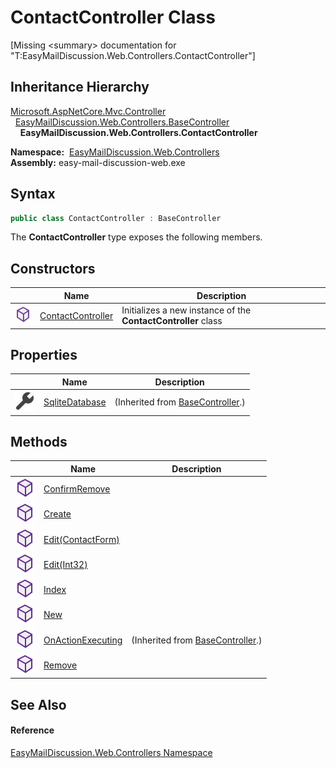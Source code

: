 ContactController Class
=======================

[Missing &lt;summary> documentation for "T:EasyMailDiscussion.Web.Controllers.ContactController"]



Inheritance Hierarchy
---------------------
[Microsoft.AspNetCore.Mvc.Controller][1]  
  [EasyMailDiscussion.Web.Controllers.BaseController][2]  
    **EasyMailDiscussion.Web.Controllers.ContactController**  

  **Namespace:**  [EasyMailDiscussion.Web.Controllers][3]  
  **Assembly:** easy-mail-discussion-web.exe

Syntax
------

```csharp
public class ContactController : BaseController
```

The **ContactController** type exposes the following members.


Constructors
------------

|                  | Name                   | Description                                                   |
| ---------------- | ---------------------- | ------------------------------------------------------------- |
| ![Public method] | [ContactController][4] | Initializes a new instance of the **ContactController** class |


Properties
----------

|                    | Name                | Description                           |
| ------------------ | ------------------- | ------------------------------------- |
| ![Public property] | [SqliteDatabase][5] | (Inherited from [BaseController][2].) |


Methods
-------

|                  | Name                    | Description                           |
| ---------------- | ----------------------- | ------------------------------------- |
| ![Public method] | [ConfirmRemove][6]      |                                       |
| ![Public method] | [Create][7]             |                                       |
| ![Public method] | [Edit(ContactForm)][8]  |                                       |
| ![Public method] | [Edit(Int32)][9]        |                                       |
| ![Public method] | [Index][10]             |                                       |
| ![Public method] | [New][11]               |                                       |
| ![Public method] | [OnActionExecuting][12] | (Inherited from [BaseController][2].) |
| ![Public method] | [Remove][13]            |                                       |


See Also
--------

#### Reference
[EasyMailDiscussion.Web.Controllers Namespace][3]  

[1]: https://docs.microsoft.com/dotnet/api/microsoft.aspnetcore.mvc.controller
[2]: ../BaseController/README.md
[3]: ../README.md
[4]: _ctor.md
[5]: ../BaseController/SqliteDatabase.md
[6]: ConfirmRemove.md
[7]: Create.md
[8]: Edit.md
[9]: Edit_1.md
[10]: Index.md
[11]: New.md
[12]: ../BaseController/OnActionExecuting.md
[13]: Remove.md
[Public method]: ../../icons/pubmethod.svg "Public method"
[Public property]: ../../icons/pubproperty.svg "Public property"